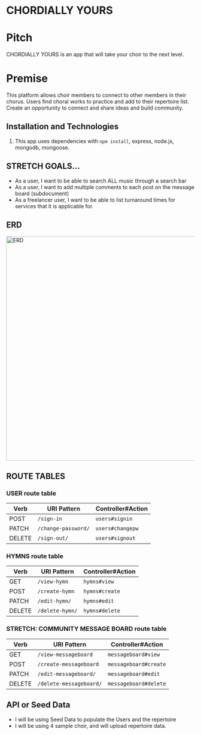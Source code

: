 # CHORDIALLY YOURS

# Pitch
CHORDIALLY YOURS is an app that will take your choir to the next level. 

# Premise
This platform allows choir members to connect to other members in their chorus. Users find choral works to practice and add to their repertoire list. Create an opportunity to connect and share ideas and build community.

## Installation and Technologies
1. This app uses dependencies with `npm install`, express, node.js, mongodb, mongoose.

## STRETCH GOALS…
* As a user, I want to be able to search ALL music through a search bar
* As a user, I want to add multiple comments to each post on the message board (subdocument)
* As a freelancer user, I want to be able to list turnaround times for services that it is applicable for.

## ERD 
<img src="./assets/erd.png" width="600px" alt="ERD" />

## ROUTE TABLES 

### USER route table

| Verb   | URI Pattern            | Controller#Action |
|--------|------------------------|-------------------|
| POST   | `/sign-in`             | `users#signin`    |
| PATCH  | `/change-password/`    | `users#changepw`  |
| DELETE | `/sign-out/`           | `users#signout`   |

### HYMNS route table

| Verb   | URI Pattern            | Controller#Action |
|--------|------------------------|-------------------|
| GET    | `/view-hymn`        | `hymns#view`   |
| POST   | `/create-hymn`      | `hymns#create`    |
| PATCH  | `/edit-hymn/`       | `hymns#edit`  |
| DELETE | `/delete-hymn/`     | `hymns#delete`   |

### STRETCH: COMMUNITY MESSAGE BOARD route table

| Verb   | URI Pattern            | Controller#Action |
|--------|------------------------|-------------------|
| GET    | `/view-messageboard`        | `messageboard#view`   |
| POST   | `/create-messageboard`      | `messageboard#create`    |
| PATCH  | `/edit-messageboard/`       | `messageboard#edit`  |
| DELETE | `/delete-messageboard/`     | `messageboard#delete`   |

## API or Seed Data
* I will be using Seed Data to populate the Users and the repertoire
* I will be using 4 sample choir, and will upload repertoire data.